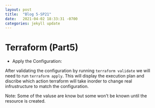 ```yaml
---
layout: post
title:  "Blog 5-SP21"
date:   2021-04-02 18:33:31 -0700
categories: jekyll update
---
```



# Terraform (Part5)

- Apply the Configuration:

After validating the configuration by running `terraform validate` we will need to run `terraform apply`. 
This will display the execution plan and discribe which action terraform will take inorder to change real infrustructure to match the configuration. 

Note: Some of the valuse are know but some won't be known until the resource is created. 